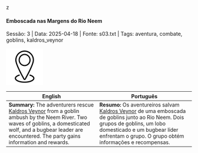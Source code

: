 z
#### Emboscada nas Margens do Rio Neem

Sessão: 3 | Data: 2025-04-18 | Fonte: s03.txt | Tags: aventura, combate, goblins, kaldros_veynor

![Emboscada nas Margens do Rio Neem](../../../assets/location/location_blank.png)

| English | Português |
|---------|-----------|
| **Summary:** The adventurers rescue [Kaldros Veynor](kaldros_veynor.md) from a goblin ambush by the Neem River. Two waves of goblins, a domesticated wolf, and a bugbear leader are encountered. The party gains information and rewards. | **Resumo:** Os aventureiros salvam [Kaldros Veynor](kaldros_veynor.md) de uma emboscada de goblins junto ao Rio Neem. Dois grupos de goblins, um lobo domesticado e um bugbear líder enfrentam o grupo. O grupo obtém informações e recompensas. |



















